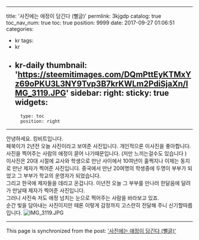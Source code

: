 
---
title: '사진에는 애정이 담긴다 (뻘글)'
permlink: 3kjgdp
catalog: true
toc_nav_num: true
toc: true
position: 9999
date: 2017-09-27 01:06:51
categories:
- kr
tags:
- kr
- kr-daily
thumbnail: 'https://steemitimages.com/DQmPttEyKTMxYz69oPKU3L3NY9Tvp3B7krKWLm2PdiSjaXn/IMG_3119.JPG'
sidebar:
    right:
        sticky: true
widgets:
    -
        type: toc
        position: right
---


안녕하세요. 킹비트입니다.  
페북이가 2년전  오늘 사진이라고 보여준 사진입니다. 
개인적으론 이사진을 좋아합니다. 
사진을 찍어주는 사람의 애정이 묻어 나기때문입니다. 
(저만 느끼는걸수도 있습니다 )
이사진은 20대 시절에 교사와 학생으로 만난 사이에서 10여년이 훌쩍지나 이제는 동지로 만난 제자가 찍어준 사진입니다. 
중국에서 만난 20여명의 학생중에 두명이 부부가 되었고 그 부부가 학교의 운영자가 되었습니다.  
그리고 한국에 제자들을 데리고 온겁니다.  이년전 오늘 그 부부를 만나러 한달음에 달려가 만날때 제자가 찍어준 사진입니다.  
그러니 사진속 저도 애정 넘치는 눈으로 찍어주는 사람을 바라보고 있죠.  
순간 빛을 담아내는 사진이지만 때론 이렇게 감정까지 고스란히 전달해 주니 신기할따릅입니다. 
![IMG_3119.JPG](https://steemitimages.com/DQmPttEyKTMxYz69oPKU3L3NY9Tvp3B7krKWLm2PdiSjaXn/IMG_3119.JPG)

- - -

This page is synchronized from the post: ['사진에는 애정이 담긴다 (뻘글)'](https://steemit.com/@kingbit/3kjgdp)
